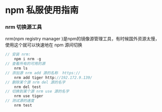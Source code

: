 # npm 私服使用指南


### nrm 切换源工具
nrm(npm registry manager )是npm的镜像源管理工具，有时候国外资源太慢，使用这个就可以快速地在 npm 源间切换

```js
// 安装 nrm: 
    npm i nrm -g 
// 查看所有的可用的源 
    nrm ls 
// 添加源 nrm add 源的名称  https:// 
    nrm add tiger http://192.172.9.139/
// 删除某个源 nrm del 源的名字
    nrm del test
// 切换到某个源 nrm use 源的名字
    nrm use tiger
// 测试源的速度 
    nrm test
```

